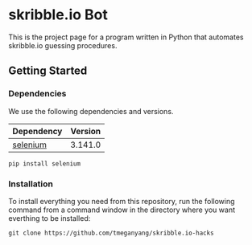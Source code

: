 # skribble.io Bot
This is the project page for a program written in Python that automates skribble.io guessing procedures.

## Getting Started
### Dependencies

We use the following dependencies and versions.

Dependency  | Version
------------- | -------------
[selenium](https://pypi.org/project/selenium/)  | 3.141.0
```
pip install selenium
```
### Installation

To install everything you need from this repository, run the following command from a command window in the directory where you want everthing to be installed:
```
git clone https://github.com/tmeganyang/skribble.io-hacks

```
